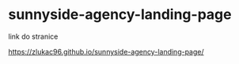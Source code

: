 # sunnyside-agency-landing-page

link do stranice

https://zlukac96.github.io/sunnyside-agency-landing-page/
